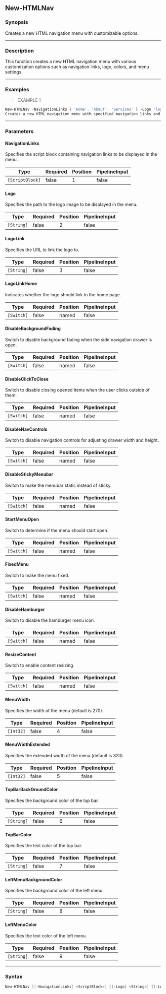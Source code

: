 New-HTMLNav
-----------

### Synopsis
Creates a new HTML navigation menu with customizable options.

---

### Description

This function creates a new HTML navigation menu with various customization options such as navigation links, logo, colors, and menu settings.

---

### Examples
> EXAMPLE 1

```PowerShell
New-HTMLNav -NavigationLinks { 'Home', 'About', 'Services' } -Logo 'logo.png' -LogoLink 'https://example.com' -TopBarBackGroundColor 'blue' -TopBarColor 'white' -LeftMenuBackgroundColor 'black' -LeftMenuColor 'white'
Creates a new HTML navigation menu with specified navigation links and custom logo, colors, and menu settings.
```

---

### Parameters
#### **NavigationLinks**
Specifies the script block containing navigation links to be displayed in the menu.

|Type           |Required|Position|PipelineInput|
|---------------|--------|--------|-------------|
|`[ScriptBlock]`|false   |1       |false        |

#### **Logo**
Specifies the path to the logo image to be displayed in the menu.

|Type      |Required|Position|PipelineInput|
|----------|--------|--------|-------------|
|`[String]`|false   |2       |false        |

#### **LogoLink**
Specifies the URL to link the logo to.

|Type      |Required|Position|PipelineInput|
|----------|--------|--------|-------------|
|`[String]`|false   |3       |false        |

#### **LogoLinkHome**
Indicates whether the logo should link to the home page.

|Type      |Required|Position|PipelineInput|
|----------|--------|--------|-------------|
|`[Switch]`|false   |named   |false        |

#### **DisableBackgroundFading**
Switch to disable background fading when the side navigation drawer is open.

|Type      |Required|Position|PipelineInput|
|----------|--------|--------|-------------|
|`[Switch]`|false   |named   |false        |

#### **DisableClickToClose**
Switch to disable closing opened items when the user clicks outside of them.

|Type      |Required|Position|PipelineInput|
|----------|--------|--------|-------------|
|`[Switch]`|false   |named   |false        |

#### **DisableNavControls**
Switch to disable navigation controls for adjusting drawer width and height.

|Type      |Required|Position|PipelineInput|
|----------|--------|--------|-------------|
|`[Switch]`|false   |named   |false        |

#### **DisableStickyMenubar**
Switch to make the menubar static instead of sticky.

|Type      |Required|Position|PipelineInput|
|----------|--------|--------|-------------|
|`[Switch]`|false   |named   |false        |

#### **StartMenuOpen**
Switch to determine if the menu should start open.

|Type      |Required|Position|PipelineInput|
|----------|--------|--------|-------------|
|`[Switch]`|false   |named   |false        |

#### **FixedMenu**
Switch to make the menu fixed.

|Type      |Required|Position|PipelineInput|
|----------|--------|--------|-------------|
|`[Switch]`|false   |named   |false        |

#### **DisableHamburger**
Switch to disable the hamburger menu icon.

|Type      |Required|Position|PipelineInput|
|----------|--------|--------|-------------|
|`[Switch]`|false   |named   |false        |

#### **ResizeContent**
Switch to enable content resizing.

|Type      |Required|Position|PipelineInput|
|----------|--------|--------|-------------|
|`[Switch]`|false   |named   |false        |

#### **MenuWidth**
Specifies the width of the menu (default is 270).

|Type     |Required|Position|PipelineInput|
|---------|--------|--------|-------------|
|`[Int32]`|false   |4       |false        |

#### **MenuWidthExtended**
Specifies the extended width of the menu (default is 320).

|Type     |Required|Position|PipelineInput|
|---------|--------|--------|-------------|
|`[Int32]`|false   |5       |false        |

#### **TopBarBackGroundColor**
Specifies the background color of the top bar.

|Type      |Required|Position|PipelineInput|
|----------|--------|--------|-------------|
|`[String]`|false   |6       |false        |

#### **TopBarColor**
Specifies the text color of the top bar.

|Type      |Required|Position|PipelineInput|
|----------|--------|--------|-------------|
|`[String]`|false   |7       |false        |

#### **LeftMenuBackgroundColor**
Specifies the background color of the left menu.

|Type      |Required|Position|PipelineInput|
|----------|--------|--------|-------------|
|`[String]`|false   |8       |false        |

#### **LeftMenuColor**
Specifies the text color of the left menu.

|Type      |Required|Position|PipelineInput|
|----------|--------|--------|-------------|
|`[String]`|false   |9       |false        |

---

### Syntax
```PowerShell
New-HTMLNav [[-NavigationLinks] <ScriptBlock>] [[-Logo] <String>] [[-LogoLink] <String>] [-LogoLinkHome] [-DisableBackgroundFading] [-DisableClickToClose] [-DisableNavControls] [-DisableStickyMenubar] [-StartMenuOpen] [-FixedMenu] [-DisableHamburger] [-ResizeContent] [[-MenuWidth] <Int32>] [[-MenuWidthExtended] <Int32>] [[-TopBarBackGroundColor] <String>] [[-TopBarColor] <String>] [[-LeftMenuBackgroundColor] <String>] [[-LeftMenuColor] <String>] [<CommonParameters>]
```
